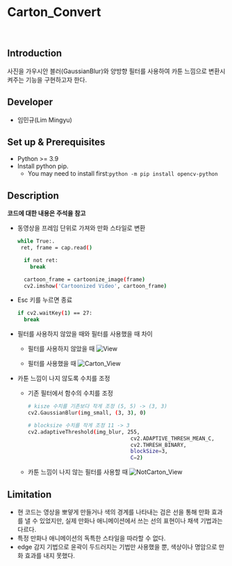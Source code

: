 # Carton_Convert

<br>

## **Introduction**

사진을 가우시안 블러(GaussianBlur)와 양방향 필터를 사용하여 카툰 느낌으로 변환시켜주는 기능을 구현하고자 한다.

## **Developer**
* 임민규(Lim Mingyu)


## **Set up & Prerequisites**

* Python >= 3.9
* Install python pip.
  * You may need to install first:`python -m pip install opencv-python`

## **Description**
**코드에 대한 내용은 주석을 참고**

* 동영상을 프레임 단위로 가져와 만화 스타일로 변환
  ```bash
  while True:.
   ret, frame = cap.read()

    if not ret:
      break

    cartoon_frame = cartoonize_image(frame)
    cv2.imshow('Cartoonized Video', cartoon_frame)

* Esc 키를 누르면 종료
  ```bash
  if cv2.waitKey(1) == 27:
    break

* 필터를 사용하지 않았을 때와 필터를 사용했을 때 차이
  * 필터를 사용하지 않았을 때
    ![View](https://github.com/limstinger/Carton_Convert/assets/113160281/2d91173c-d75f-4f9a-b1ac-4102b723750a)

  * 필터를 사용했을 때
    ![Carton_View](https://github.com/limstinger/Carton_Convert/assets/113160281/5d1a081c-b741-4e16-b2d4-70aa0396ed2d)

* 카툰 느낌이 나지 않도록 수치를 조정
  * 기존 필터에서 함수의 수치를 조정
    ```bash
    # kisze 수치를 기존보다 작게 조정 (5, 5) -> (3, 3)
    cv2.GaussianBlur(img_small, (3, 3), 0)
    
    # blocksize 수치를 작게 조정 11 -> 3
    cv2.adaptiveThreshold(img_blur, 255,
                                     cv2.ADAPTIVE_THRESH_MEAN_C,
                                     cv2.THRESH_BINARY,
                                     blockSize=3,
                                     C=2)

  * 카툰 느낌이 나지 않는 필터를 사용할 때
    ![NotCarton_View](https://github.com/limstinger/Carton_Convert/assets/113160281/48513bf8-d171-49c9-b178-b2e9571524eb)

## **Limitation**
* 현 코드는 영상을 뽀얗게 만들거나 색의 경계를 나타내는 검은 선을 통해 만화 효과를 낼 수 있었지만, 실제 만화나 애니메이션에서 쓰는 선의 표현이나 채색 기법과는 다르다.<br>
* 특정 만화나 애니메이션의 독특한 스타일을 따라할 수 없다.<br>
* edge 감지 기법으로 윤곽이 두드러지는 기법만 사용했을 뿐, 색상이나 명암으로 만화 효과를 내지 못했다.
